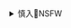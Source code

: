 <details><summary>慎入🔞NSFW</summary>

Not Safe For Work
![](https://upload.wikimedia.org/wikipedia/commons/thumb/d/d3/Biohazard_Symbol_Specification.png/210px-Biohazard_Symbol_Specification.png)

<details><summary><b>风险自理Use At Your Own Risk🈲</summary>

### 动感小站] 动感之星 No.184 妖精 - 大尺度浴缸人体湿身写真
https://www.meitulu.com/item/6007.html
![](https://mtl.gzhuibei.com/images/img/6007/1.jpg)
![](https://mtl.gzhuibei.com/images/img/6007/2.jpg)
![](https://mtl.gzhuibei.com/images/img/6007/3.jpg)
![](https://mtl.gzhuibei.com/images/img/6007/4.jpg)
![](https://mtl.gzhuibei.com/images/img/6007/5.jpg)
![](https://mtl.gzhuibei.com/images/img/6007/6.jpg)
![](https://mtl.gzhuibei.com/images/img/6007/7.jpg)
![](https://mtl.gzhuibei.com/images/img/6007/8.jpg)
![](https://mtl.gzhuibei.com/images/img/6007/9.jpg)
![](https://mtl.gzhuibei.com/images/img/6007/10.jpg)
![](https://mtl.gzhuibei.com/images/img/6007/11.jpg)
![](https://mtl.gzhuibei.com/images/img/6007/12.jpg)
![](https://mtl.gzhuibei.com/images/img/6007/13.jpg)
![](https://mtl.gzhuibei.com/images/img/6007/14.jpg)
![](https://mtl.gzhuibei.com/images/img/6007/15.jpg)
![](https://mtl.gzhuibei.com/images/img/6007/16.jpg)
![](https://mtl.gzhuibei.com/images/img/6007/17.jpg)
![](https://mtl.gzhuibei.com/images/img/6007/18.jpg)
![](https://mtl.gzhuibei.com/images/img/6007/19.jpg)
![](https://mtl.gzhuibei.com/images/img/6007/20.jpg)
![](https://mtl.gzhuibei.com/images/img/6007/21.jpg)
![](https://mtl.gzhuibei.com/images/img/6007/22.jpg)
![](https://mtl.gzhuibei.com/images/img/6007/23.jpg)
![](https://mtl.gzhuibei.com/images/img/6007/24.jpg)
![](https://mtl.gzhuibei.com/images/img/6007/25.jpg)
![](https://mtl.gzhuibei.com/images/img/6007/26.jpg)
![](https://mtl.gzhuibei.com/images/img/6007/27.jpg)
![](https://mtl.gzhuibei.com/images/img/6007/28.jpg)
![](https://mtl.gzhuibei.com/images/img/6007/29.jpg)
![](https://mtl.gzhuibei.com/images/img/6007/30.jpg)
![](https://mtl.gzhuibei.com/images/img/6007/31.jpg)
![](https://mtl.gzhuibei.com/images/img/6007/32.jpg)
![](https://mtl.gzhuibei.com/images/img/6007/33.jpg)
![](https://mtl.gzhuibei.com/images/img/6007/34.jpg)
![](https://mtl.gzhuibei.com/images/img/6007/35.jpg)
![](https://mtl.gzhuibei.com/images/img/6007/36.jpg)
![](https://mtl.gzhuibei.com/images/img/6007/37.jpg)
![](https://mtl.gzhuibei.com/images/img/6007/38.jpg)
![](https://mtl.gzhuibei.com/images/img/6007/39.jpg)
![](https://mtl.gzhuibei.com/images/img/6007/40.jpg)
![](https://mtl.gzhuibei.com/images/img/6007/41.jpg)
![](https://mtl.gzhuibei.com/images/img/6007/42.jpg)
![](https://mtl.gzhuibei.com/images/img/6007/43.jpg)
![](https://mtl.gzhuibei.com/images/img/6007/44.jpg)
![](https://mtl.gzhuibei.com/images/img/6007/45.jpg)
![](https://mtl.gzhuibei.com/images/img/6007/46.jpg)
![](https://mtl.gzhuibei.com/images/img/6007/47.jpg)
![](https://mtl.gzhuibei.com/images/img/6007/48.jpg)
![](https://mtl.gzhuibei.com/images/img/6007/49.jpg)
![](https://mtl.gzhuibei.com/images/img/6007/50.jpg)
![](https://mtl.gzhuibei.com/images/img/6007/51.jpg)
![](https://mtl.gzhuibei.com/images/img/6007/52.jpg)
![](https://mtl.gzhuibei.com/images/img/6007/53.jpg)
![](https://mtl.gzhuibei.com/images/img/6007/54.jpg)
![](https://mtl.gzhuibei.com/images/img/6007/55.jpg)
![](https://mtl.gzhuibei.com/images/img/6007/56.jpg)
![](https://mtl.gzhuibei.com/images/img/6007/57.jpg)
![](https://mtl.gzhuibei.com/images/img/6007/58.jpg)
![](https://mtl.gzhuibei.com/images/img/6007/59.jpg)
![](https://mtl.gzhuibei.com/images/img/6007/60.jpg)
![](https://mtl.gzhuibei.com/images/img/6007/61.jpg)
![](https://mtl.gzhuibei.com/images/img/6007/62.jpg)
![](https://mtl.gzhuibei.com/images/img/6007/63.jpg)
![](https://mtl.gzhuibei.com/images/img/6007/64.jpg)
![](https://mtl.gzhuibei.com/images/img/6007/65.jpg)
![](https://mtl.gzhuibei.com/images/img/6007/66.jpg)
![](https://mtl.gzhuibei.com/images/img/6007/67.jpg)
![](https://mtl.gzhuibei.com/images/img/6007/68.jpg)
![](https://mtl.gzhuibei.com/images/img/6007/69.jpg)
![](https://mtl.gzhuibei.com/images/img/6007/70.jpg)
![](https://mtl.gzhuibei.com/images/img/6007/71.jpg)
![](https://mtl.gzhuibei.com/images/img/6007/72.jpg)
![](https://mtl.gzhuibei.com/images/img/6007/73.jpg)
![](https://mtl.gzhuibei.com/images/img/6007/74.jpg)
![](https://mtl.gzhuibei.com/images/img/6007/75.jpg)

</details>
</details>

